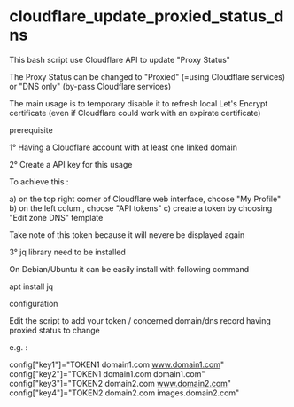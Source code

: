 # cloudflare_update_proxied_status_dns
This bash script use Cloudflare API to update "Proxy Status" 

The Proxy Status can be changed to "Proxied" (=using Cloudflare services) or "DNS only" (by-pass Cloudflare services)

The main usage is to temporary disable it to refresh local Let's Encrypt certificate (even if Cloudflare could work with an expirate certificate)

prerequisite

1° Having a Cloudflare account with at least one linked domain

2° Create a API key for this usage

To achieve this :

a) on the top right corner of Cloudflare web interface, choose "My Profile"
b) on the left colum,, choose "API tokens"
c) create a token by choosing "Edit zone DNS" template

Take note of this token because it will nevere be displayed again

3° jq library need to be installed

On Debian/Ubuntu it can be easily install with following command

apt install jq

configuration

Edit the script to add your token / concerned domain/dns record having proxied status to change

e.g. :

config["key1"]="TOKEN1 domain1.com www.domain1.com"
config["key2"]="TOKEN1 domain1.com domain1.com"
config["key3"]="TOKEN2 domain2.com www.domain2.com"
config["key4"]="TOKEN2 domain2.com images.domain2.com"
